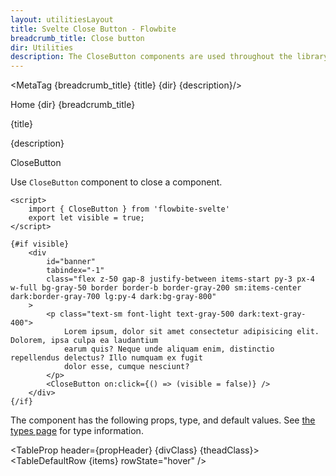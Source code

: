 ```yaml
---
layout: utilitiesLayout
title: Svelte Close Button - Flowbite
breadcrumb_title: Close button
dir: Utilities
description: The CloseButton components are used throughout the library and you can use it for your app as well
---
```


<MetaTag {breadcrumb_title} {title} {dir} {description}/>

<script>
	import {
		Htwo,
		ExampleDiv,
		GitHubSource,
		CompoDescription,
		TableProp,
		TableDefaultRow
	, MetaTag } from '../utils';
	
	import { Breadcrumb, BreadcrumbItem, Heading, A } from '$lib';
	import { props as items } from '../props/CloseButton.json';
	let propHeader = ['Name', 'Type', 'Default'];
	let divClass = 'w-full relative overflow-x-auto shadow-md sm:rounded-lg py-4';
	let theadClass = 'text-xs text-gray-700 uppercase bg-gray-50 dark:bg-gray-700 dark:text-white';
</script>

<Breadcrumb class="pt-16 py-8">
  <BreadcrumbItem href="/" home >Home</BreadcrumbItem>
  <BreadcrumbItem>{dir}</BreadcrumbItem>
  <BreadcrumbItem>{breadcrumb_title}</BreadcrumbItem>
</Breadcrumb>

<Heading class="mb-2" tag="h1" customSize="text-3xl">{title}</Heading>

<CompoDescription>{description}</CompoDescription>

<ExampleDiv>
	<GitHubSource href="utils/CloseButton.svelte">CloseButton</GitHubSource>
</ExampleDiv>

<Htwo label="CloseButton" />

Use `CloseButton` component to close a component.

```svelte example
<script>
	import { CloseButton } from 'flowbite-svelte'
	export let visible = true;
</script>

{#if visible}
	<div
		id="banner"
		tabindex="-1"
		class="flex z-50 gap-8 justify-between items-start py-3 px-4 w-full bg-gray-50 border border-b border-gray-200 sm:items-center dark:border-gray-700 lg:py-4 dark:bg-gray-800"
	>
		<p class="text-sm font-light text-gray-500 dark:text-gray-400">
			Lorem ipsum, dolor sit amet consectetur adipisicing elit. Dolorem, ipsa culpa ea laudantium
			earum quis? Neque unde aliquam enim, distinctio repellendus delectus? Illo numquam ex fugit
			dolor esse, cumque nesciunt?
		</p>
		<CloseButton on:click={() => (visible = false)} />
	</div>
{/if}
```

<Htwo label="Props" />

The component has the following props, type, and default values. 
See <A class="hover:underline" href="/pages/types">the types page</A>
for type information.

<TableProp header={propHeader} {divClass} {theadClass}>
	<TableDefaultRow {items} rowState="hover" />
</TableProp>
